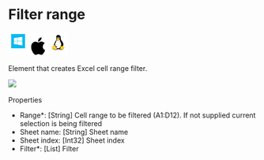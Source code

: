 # Filter range

![](<../../../.gitbook/assets/image (91).png>)

Element that creates Excel cell range filter.

![](../../../.gitbook/assets/Excel\_filter\_range.png)

Properties

* Range\*: \[String] Cell range to be filtered (A1:D12). If not supplied current selection is being filtered
* Sheet name: \[String] Sheet name
* Sheet index: \[Int32] Sheet index
* Filter\*: \[List] Filter
